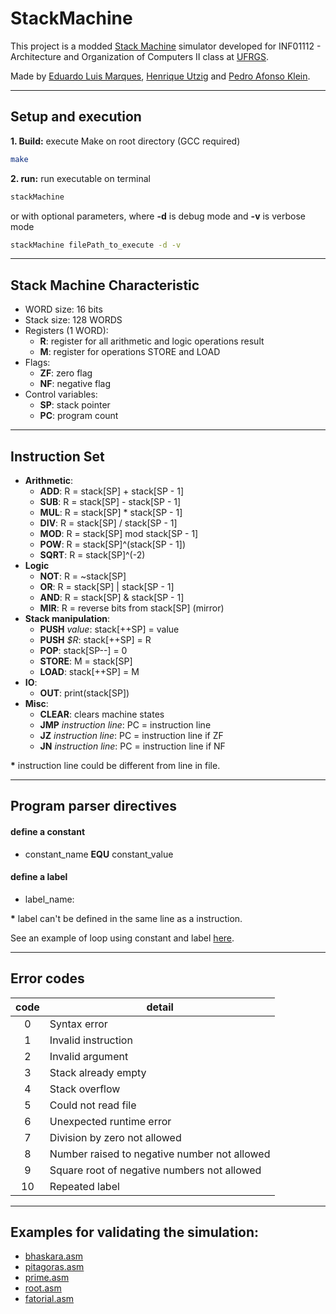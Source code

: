 # StackMachine
This project is a modded [Stack Machine](https://en.wikipedia.org/wiki/Stack_machine) simulator developed for 
INF01112 - Architecture and Organization of Computers II class at [UFRGS](http://www.ufrgs.br/english/home).

Made by [Eduardo Luis Marques](https://github.com/eduardo-marques8), [Henrique Utzig](https://github.com/henriqueutzig) and [Pedro Afonso Klein](https://github.com/PedroKlein).

---

## Setup and execution 

**1. Build:** execute Make on root directory (GCC required)
  ```bash
  make
  ```

**2. run:** run executable on terminal
  ```bash
  stackMachine
  ```
  or with optional parameters, where **-d** is debug mode and **-v** is verbose mode
   ```bash
  stackMachine filePath_to_execute -d -v
  ```
  

---
## Stack Machine Characteristic 

- WORD size: 16 bits
- Stack size: 128 WORDS 
- Registers (1 WORD): 
  - **R**: register for  all arithmetic and logic operations result
  - **M**:  register for operations STORE and LOAD
- Flags: 
    - **ZF**: zero flag
    - **NF**: negative flag
- Control variables:
    - **SP**: stack pointer
    - **PC**: program count

---
## Instruction Set
- **Arithmetic**:
  - **ADD**:  R = stack[SP] + stack[SP - 1]
  - **SUB**: R = stack[SP] - stack[SP - 1]
  - **MUL**: R = stack[SP] * stack[SP - 1]
  - **DIV**: R = stack[SP] / stack[SP - 1]
  - **MOD**: R = stack[SP] mod stack[SP - 1]
  - **POW**: R = stack[SP]^(stack[SP - 1]) 
  - **SQRT**: R = stack[SP]^(-2)
- **Logic**  
  - **NOT**: R = ~stack[SP]
  - **OR**: R = stack[SP] | stack[SP - 1]
  - **AND**: R = stack[SP] & stack[SP - 1]
  - **MIR**: R = reverse bits from stack[SP] (mirror)
- **Stack manipulation**:
  - **PUSH** *value*: stack[++SP] = value
  - **PUSH** *$R*: stack[++SP] = R 
  - **POP**: stack[SP--] = 0
  - **STORE**: M = stack[SP]
  - **LOAD**: stack[++SP] = M
- **IO**:
  - **OUT**: print(stack[SP])
- **Misc**:
  - **CLEAR**: clears machine states
  - **JMP** *instruction line*: PC = instruction line
  - **JZ** *instruction line*: PC = instruction line if ZF
  - **JN** *instruction line*: PC = instruction line if NF
  
 __*__ instruction line could be different from line in file.

---

## Program parser directives
#### define a constant
  - constant_name **EQU** constant_value
#### define a label
- label_name:
  
 __*__ label can't be defined in the same line as a instruction.

 See an example of loop using constant and label [here](apps/loop.asm).


  ---

## Error codes
|  code | detail
|:-:|---|
| 0 |  Syntax error |
| 1 | Invalid instruction  |
| 2 | Invalid argument  |
| 3 | Stack already empty  |
| 4 | Stack overflow  |
| 5 | Could not read file  |
| 6 | Unexpected runtime error  |
| 7 |  Division by zero not allowed |
| 8 | Number raised to negative number not allowed  |
| 9 | Square root of negative numbers not allowed  |
| 10| Repeated label  |

 ---
## Examples for validating the simulation:

- [bhaskara.asm](apps/bhaskara.asm)
- [pitagoras.asm](apps/pitagoras.asm)
- [prime.asm](apps/prime.asm)
- [root.asm](apps/root.asm)
- [fatorial.asm](apps/fatorial.asm)


